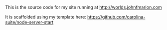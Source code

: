This is the source code for my site running at http://worlds.johnfmarion.com

It is scaffolded using my template here: https://github.com/carolina-suite/node-server-start
